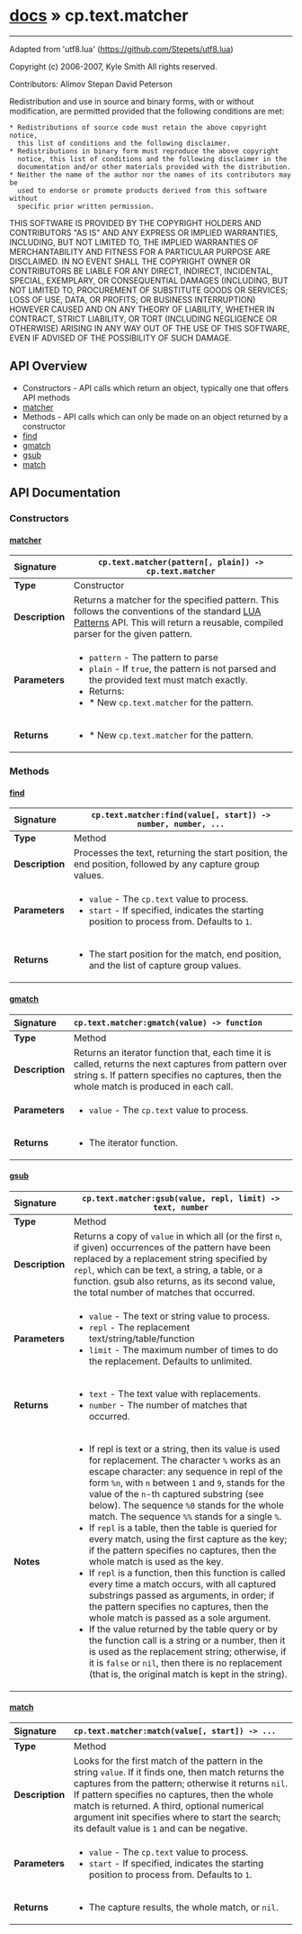 # [docs](index.md) » cp.text.matcher
---

Adapted from 'utf8.lua' (https://github.com/Stepets/utf8.lua)

Copyright (c) 2006-2007, Kyle Smith
All rights reserved.

Contributors:
    Alimov Stepan
    David Peterson

Redistribution and use in source and binary forms, with or without
modification, are permitted provided that the following conditions are met:

    * Redistributions of source code must retain the above copyright notice,
      this list of conditions and the following disclaimer.
    * Redistributions in binary form must reproduce the above copyright
      notice, this list of conditions and the following disclaimer in the
      documentation and/or other materials provided with the distribution.
    * Neither the name of the author nor the names of its contributors may be
      used to endorse or promote products derived from this software without
      specific prior written permission.

THIS SOFTWARE IS PROVIDED BY THE COPYRIGHT HOLDERS AND CONTRIBUTORS "AS IS"
AND ANY EXPRESS OR IMPLIED WARRANTIES, INCLUDING, BUT NOT LIMITED TO, THE
IMPLIED WARRANTIES OF MERCHANTABILITY AND FITNESS FOR A PARTICULAR PURPOSE ARE
DISCLAIMED. IN NO EVENT SHALL THE COPYRIGHT OWNER OR CONTRIBUTORS BE LIABLE
FOR ANY DIRECT, INDIRECT, INCIDENTAL, SPECIAL, EXEMPLARY, OR CONSEQUENTIAL
DAMAGES (INCLUDING, BUT NOT LIMITED TO, PROCUREMENT OF SUBSTITUTE GOODS OR
SERVICES; LOSS OF USE, DATA, OR PROFITS; OR BUSINESS INTERRUPTION) HOWEVER
CAUSED AND ON ANY THEORY OF LIABILITY, WHETHER IN CONTRACT, STRICT LIABILITY,
OR TORT (INCLUDING NEGLIGENCE OR OTHERWISE) ARISING IN ANY WAY OUT OF THE USE
OF THIS SOFTWARE, EVEN IF ADVISED OF THE POSSIBILITY OF SUCH DAMAGE.

## API Overview
* Constructors - API calls which return an object, typically one that offers API methods
 * [matcher](#matcher)
* Methods - API calls which can only be made on an object returned by a constructor
 * [find](#find)
 * [gmatch](#gmatch)
 * [gsub](#gsub)
 * [match](#match)

## API Documentation

### Constructors

#### [matcher](#matcher)
| <span style="float: left;">**Signature**</span> | <span style="float: left;">`cp.text.matcher(pattern[, plain]) -> cp.text.matcher` </span>                                                          |
| -----------------------------------------------------|---------------------------------------------------------------------------------------------------------|
| **Type**                                             | Constructor                                                                                         |
| **Description**                                      | Returns a matcher for the specified pattern. This follows the conventions of the standard [LUA Patterns](https://www.lua.org/pil/20.2.html) API. This will return a reusable, compiled parser for the given pattern.                                                                                         |
| **Parameters**                                       | <ul><li>`pattern`	- The pattern to parse</li><li>`plain`		- If `true`, the pattern is not parsed and the provided text must match exactly.</li><li>Returns:</li><li>* New `cp.text.matcher` for the pattern.</li></ul> |
| **Returns**                                          | <ul><li>* New `cp.text.matcher` for the pattern.</li></ul>          |

### Methods

#### [find](#find)
| <span style="float: left;">**Signature**</span> | <span style="float: left;">`cp.text.matcher:find(value[, start]) -> number, number, ...` </span>                                                          |
| -----------------------------------------------------|---------------------------------------------------------------------------------------------------------|
| **Type**                                             | Method                                                                                         |
| **Description**                                      | Processes the text, returning the start position, the end position, followed by any capture group values.                                                                                         |
| **Parameters**                                       | <ul><li>`value`		- The `cp.text` value to process.</li><li>`start`		- If specified, indicates the starting position to process from. Defaults to `1`.</li></ul> |
| **Returns**                                          | <ul><li>The start position for the match, end position, and the list of capture group values.</li></ul>          |

#### [gmatch](#gmatch)
| <span style="float: left;">**Signature**</span> | <span style="float: left;">`cp.text.matcher:gmatch(value) -> function` </span>                                                          |
| -----------------------------------------------------|---------------------------------------------------------------------------------------------------------|
| **Type**                                             | Method                                                                                         |
| **Description**                                      | Returns an iterator function that, each time it is called, returns the next captures from pattern over string s. If pattern specifies no captures, then the whole match is produced in each call.                                                                                         |
| **Parameters**                                       | <ul><li>`value`		- The `cp.text` value to process.</li></ul> |
| **Returns**                                          | <ul><li>The iterator function.</li></ul>          |

#### [gsub](#gsub)
| <span style="float: left;">**Signature**</span> | <span style="float: left;">`cp.text.matcher:gsub(value, repl, limit) -> text, number` </span>                                                          |
| -----------------------------------------------------|---------------------------------------------------------------------------------------------------------|
| **Type**                                             | Method                                                                                         |
| **Description**                                      | Returns a copy of `value` in which all (or the first `n`, if given) occurrences of the pattern have been replaced by a replacement string specified by `repl`, which can be text, a string, a table, or a function. gsub also returns, as its second value, the total number of matches that occurred.                                                                                         |
| **Parameters**                                       | <ul><li>`value`	- The text or string value to process.</li><li>`repl`	- The replacement text/string/table/function</li><li>`limit`	- The maximum number of times to do the replacement. Defaults to unlimited.</li></ul> |
| **Returns**                                          | <ul><li>`text`	- The text value with replacements.</li><li>`number`	- The number of matches that occurred.</li></ul>          |
| **Notes**                                            | <ul><li>If repl is text or a string, then its value is used for replacement. The character `%` works as an escape character: any sequence in repl of the form `%n`, with `n` between `1` and `9`, stands for the value of the `n`-th captured substring (see below). The sequence `%0` stands for the whole match. The sequence `%%` stands for a single `%`.</li><li>If `repl` is a table, then the table is queried for every match, using the first capture as the key; if the pattern specifies no captures, then the whole match is used as the key.</li><li>If `repl` is a function, then this function is called every time a match occurs, with all captured substrings passed as arguments, in order; if the pattern specifies no captures, then the whole match is passed as a sole argument.</li><li>If the value returned by the table query or by the function call is a string or a number, then it is used as the replacement string; otherwise, if it is `false` or `nil`, then there is no replacement (that is, the original match is kept in the string).</li></ul>                |

#### [match](#match)
| <span style="float: left;">**Signature**</span> | <span style="float: left;">`cp.text.matcher:match(value[, start]) -> ...` </span>                                                          |
| -----------------------------------------------------|---------------------------------------------------------------------------------------------------------|
| **Type**                                             | Method                                                                                         |
| **Description**                                      | Looks for the first match of the pattern in the string `value`. If it finds one, then match returns the captures from the pattern; otherwise it returns `nil`. If pattern specifies no captures, then the whole match is returned. A third, optional numerical argument init specifies where to start the search; its default value is `1` and can be negative.                                                                                         |
| **Parameters**                                       | <ul><li>`value`		- The `cp.text` value to process.</li><li>`start`		- If specified, indicates the starting position to process from. Defaults to `1`.</li></ul> |
| **Returns**                                          | <ul><li>The capture results, the whole match, or `nil`.</li></ul>          |

